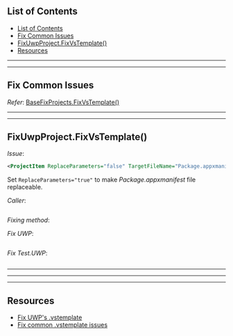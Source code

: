 ## List of Contents
- [List of Contents](#list-of-contents)
- [Fix Common Issues](#fix-common-issues)
- [FixUwpProject.FixVsTemplate()](#fixuwpprojectfixvstemplate)
- [Resources](#resources)


___
___


## Fix Common Issues

*Refer*: [BaseFixProjects.FixVsTemplate()][1]


___
___


## FixUwpProject.FixVsTemplate()

*Issue*:

```xml
<ProjectItem ReplaceParameters="false" TargetFileName="Package.appxmanifest">Package.appxmanifest</ProjectItem>
```

Set `ReplaceParameters="true"` to make *Package.appxmanifest* file replaceable.

*Caller*:

```cs --region "Fix UWP" --source-file .\..\..\..\MvvmCross.Template\Program.cs --project .\..\..\..\MvvmCross.Template\MvvmCross.Template.csproj
```

*Fixing method*:

*Fix UWP*:

```cs --region "Make UWP Package.appxmanifest replaceable" --source-file .\..\..\..\MvvmCross.Template\FixUwpProject.cs --project .\..\..\..\MvvmCross.Template\MvvmCross.Template.csproj
```

*Fix Test.UWP*:

```cs --region "Make Test.UWP Package.appxmanifest replaceable" --source-file .\..\..\..\MvvmCross.Template\FixUwpProject.cs --project .\..\..\..\MvvmCross.Template\MvvmCross.Template.csproj
```



___
___
___



## Resources

* [Fix UWP's .vstemplate][2]
* [Fix common .vstemplate issues][1]















[1]: ./../2.%20Fix%20Common%20Issues/3.%20Fix%20vstemplate.md#list-of-contents "Fix common issues in .vstemplate files."
[2]: https://dev.azure.com/prosocode/VS/_git/MvxTemplate?path=%2FMvvmCross.Template%2FFixUwpProject.cs&version=GBdev "Make UWP's .vstemplate - Azure DevOps"